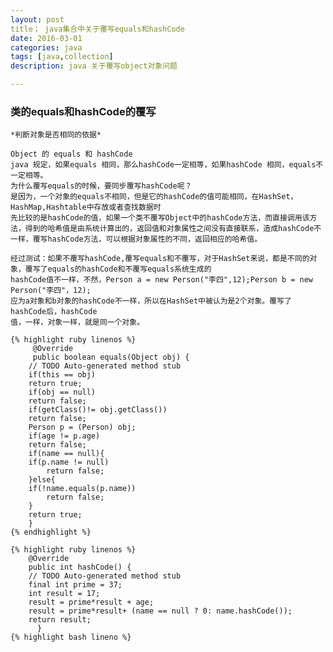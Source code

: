 ```yaml
---
layout: post
title； java集合中关于覆写equals和hashCode
date: 2016-03-01
categories: java
tags: [java,collection]
description: java 关于覆写object对象问题

---
```


### 类的equals和hashCode的覆写

    *判断对象是否相同的依据*

	Object 的 equals 和 hashCode
	java 规定，如果equals 相同，那么hashCode一定相等，如果hashCode 相同，equals不一定相等。
	为什么覆写equals的时候，要同步覆写hashCode呢？ 
	是因为，一个对象的equals不相同，但是它的hashCode的值可能相同，在HashSet，HashMap,Hashtable中存放或者查找数据时
	先比较的是hashCode的值，如果一个类不覆写Object中的hashCode方法，而直接调用该方法，得到的哈希值是由系统计算出的，返回值和对象属性之间没有直接联系，造成hashCode不一样，覆写hashCode方法，可以根据对象属性的不同，返回相应的哈希值。

	经过测试：如果不覆写hashCode,覆写equals和不覆写，对于HashSet来说，都是不同的对象，覆写了equals的hashCode和不覆写equals系统生成的
	hashCode值不一样，不然，Person a = new Person("李四",12);Person b = new Person("李四"，12); 
	应为a对象和b对象的hashCode不一样，所以在HashSet中被认为是2个对象。覆写了hashCode后，hashCode
	值，一样，对象一样，就是同一个对象。

    {% highlight ruby linenos %}
         @Override
         public boolean equals(Object obj) {
	    // TODO Auto-generated method stub
	    if(this == obj)
		return true;
	    if(obj == null)
		return false;
	    if(getClass()!= obj.getClass())
		return false;
	    Person p = (Person) obj;
	    if(age != p.age)
		return false;
	    if(name == null){
		if(p.name != null)
			return false;
	    }else{
		if(!name.equals(p.name))
			return false;
	    }		
	    return true;
        }
    {% endhighlight %}
	
    {% highlight ruby linenos %}
        @Override
        public int hashCode() {
	    // TODO Auto-generated method stub
	    final int prime = 37;
	    int result = 17;
	    result = prime*result + age;
	    result = prime*result+ (name == null ? 0: name.hashCode());
	    return result;
          }
    {% highlight bash lineno %}
